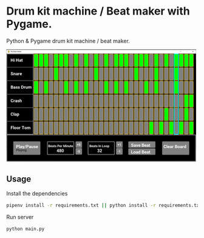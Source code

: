 # Drum kit machine / Beat maker with Pygame.

Python & Pygame drum kit machine / beat maker.

<img src="img/screen.png" width="500">

## Usage


Install the dependencies

```bash
pipenv install -r requirements.txt || python install -r requirements.txt
```

Run server

```bash
python main.py
```
